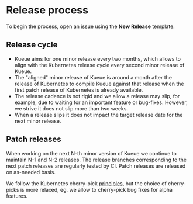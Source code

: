 # Release process

To begin the process, open an [issue](https://github.com/kubernetes-sigs/kueue/issues/new/choose)
using the **New Release** template.

## Release cycle

- Kueue aims for one minor release every two months, which allows to align with
  the Kubernetes release cycle every second minor release of Kueue.
- The "aligned" minor release of Kueue is around a month after the release of
  Kubernetes to compile Kueue against that release when the first patch
  release of Kubernetes is already available.
- The release cadence is not rigid and we allow a release may slip, for example,
  due to waiting for an important feature or bug-fixes. However, we strive it
  does not slip more than two weeks.
- When a release slips it does not impact the target release date for the next
  minor release.

## Patch releases

When working on the next N-th minor version of Kueue we continue to maintain
N-1 and N-2 releases. The release branches corresponding to the next patch
releases are regularly tested by CI. Patch releases are released on as-needed
basis.

We follow the Kubernetes cherry-pick [principles](https://github.com/kubernetes/community/blob/master/contributors/devel/sig-release/cherry-picks.md#what-kind-of-prs-are-good-for-cherry-picks), but the choice of cherry-picks
is more relaxed, eg. we allow to cherry-pick bug fixes for alpha features.
